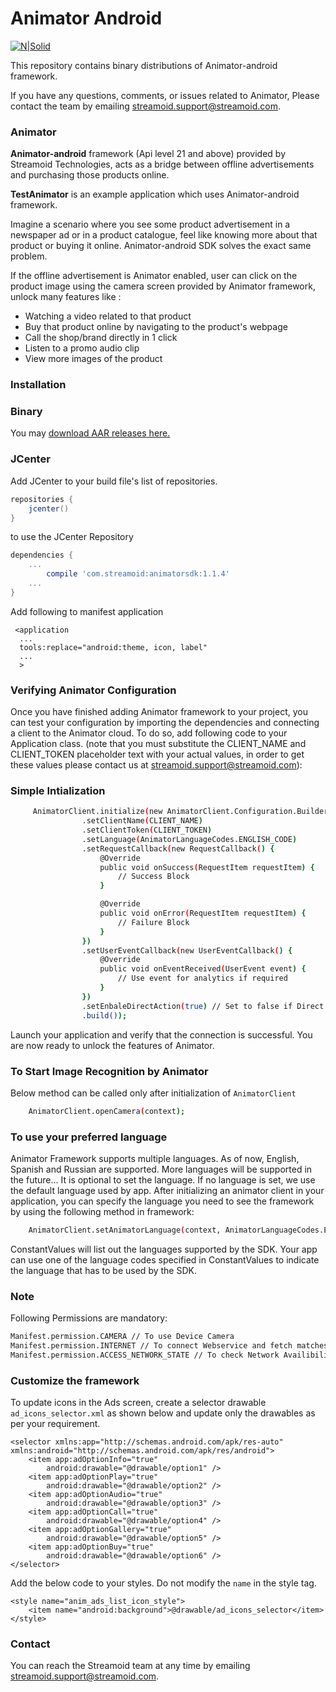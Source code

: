 # Animator Android

[![N|Solid](http://www.streamoid.com/images/logo.png)](http://www.streamoid.com/)

This repository contains binary distributions of Animator-android framework.

If you have any questions, comments, or issues related to Animator, Please contact the team by emailing streamoid.support@streamoid.com.


### Animator

**Animator-android** framework (Api level 21 and above) provided by Streamoid Technologies, acts as a bridge between offline advertisements and purchasing those products online.

**TestAnimator** is an example application which uses Animator-android framework.

Imagine a scenario where you see some product advertisement in a newspaper ad or in a product catalogue, feel like knowing more about that product or buying it online. Animator-android SDK solves the exact same problem.

If the offline advertisement is Animator enabled, user can click on the product image using the camera screen provided by Animator framework, unlock many features like : 
- Watching a video related to that product
- Buy that product online by navigating to the product's webpage
- Call the shop/brand directly in 1 click
- Listen to a promo audio clip
- View more images of the product


### Installation

### Binary

You may [download AAR releases here.](https://github.com/streamoid/Animator-android/releases)

### JCenter

Add JCenter to your build file's list of repositories.

```groovy
repositories {
    jcenter()
}
```

to use the JCenter Repository

```groovy
dependencies {
    ...
        compile 'com.streamoid:animatorsdk:1.1.4'
    ...
}
```

Add following to manifest application


```
 <application
  ...
  tools:replace="android:theme, icon, label"
  ...
  >
```

### Verifying Animator Configuration

Once you have finished adding Animator framework to your project, you can test your configuration by importing the dependencies and connecting a client to the Animator cloud. To do so, add following code to your Application class. (note that you must substitute the CLIENT_NAME and CLIENT_TOKEN placeholder text with your actual values, in order to get these values please contact us at streamoid.support@streamoid.com):

### Simple Intialization
```sh
     AnimatorClient.initialize(new AnimatorClient.Configuration.Builder(getApplicationContext())
                .setClientName(CLIENT_NAME)
                .setClientToken(CLIENT_TOKEN)
                .setLanguage(AnimatorLanguageCodes.ENGLISH_CODE)
                .setRequestCallback(new RequestCallback() {
                    @Override
                    public void onSuccess(RequestItem requestItem) {
                        // Success Block
                    }

                    @Override
                    public void onError(RequestItem requestItem) {
                        // Failure Block
                    }
                })
                .setUserEventCallback(new UserEventCallback() {
                    @Override
                    public void onEventReceived(UserEvent event) {
                        // Use event for analytics if required
                    }
                })
                .setEnbaleDirectAction(true) // Set to false if Direct Action feature has to be disabled.
                .build());
```

Launch your application and verify that the connection is successful. You are now ready to unlock the features of Animator.


### To Start Image Recognition by Animator

Below method can be called only after initialization of `AnimatorClient`

```sh
    AnimatorClient.openCamera(context);
```

### To use your preferred language

Animator Framework supports multiple languages. As of now, English, Spanish and Russian are supported. More languages will be supported in the future... It is optional to set the language. If no language is set, we use the default language used by app. After initializing an animator client in your application, you can specify the language you need to see the framework by using the following method in framework:

```sh
    AnimatorClient.setAnimatorLanguage(context, AnimatorLanguageCodes.ENGLISH_CODE);
```

ConstantValues will list out the languages supported by the SDK. Your app can use one of the language codes specified in ConstantValues to indicate the language that has to be used by the SDK.

### Note

Following Permissions are mandatory:

```sh
Manifest.permission.CAMERA // To use Device Camera
Manifest.permission.INTERNET // To connect Webservice and fetch matches
Manifest.permission.ACCESS_NETWORK_STATE // To check Network Availibility
```

### Customize the framework

To update icons in the Ads screen, create a selector drawable `ad_icons_selector.xml` as shown below and update only the drawables as per your requirement.

```
<selector xmlns:app="http://schemas.android.com/apk/res-auto" xmlns:android="http://schemas.android.com/apk/res/android">
    <item app:adOptionInfo="true"
        android:drawable="@drawable/option1" />
    <item app:adOptionPlay="true"
        android:drawable="@drawable/option2" />
    <item app:adOptionAudio="true"
        android:drawable="@drawable/option3" />
    <item app:adOptionCall="true"
        android:drawable="@drawable/option4" />
    <item app:adOptionGallery="true"
        android:drawable="@drawable/option5" />
    <item app:adOptionBuy="true"
        android:drawable="@drawable/option6" />
</selector>
```

Add the below code to your styles. Do not modify the `name` in the style tag.

```
<style name="anim_ads_list_icon_style">
    <item name="android:background">@drawable/ad_icons_selector</item>
</style>
```
    
### Contact

You can reach the Streamoid team at any time by emailing streamoid.support@streamoid.com.

